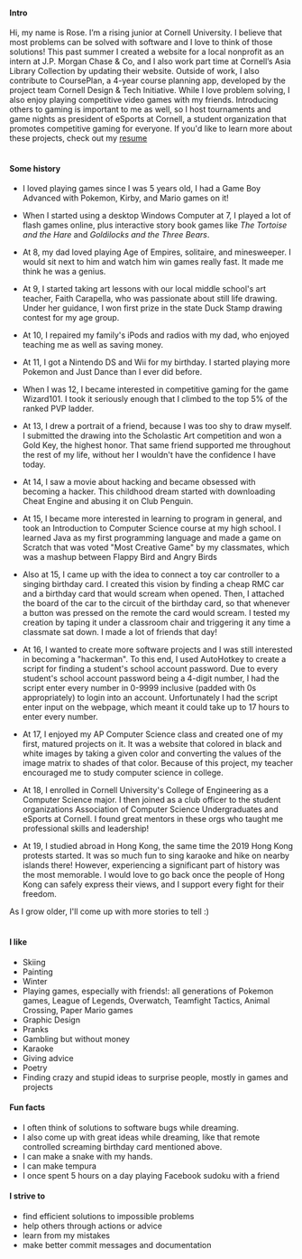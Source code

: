
#### Intro
Hi, my name is Rose. I’m a rising junior at Cornell University. I believe that most problems can be solved with software and I love to think of those solutions! This past summer I created a website for a local nonprofit as an intern at J.P. Morgan Chase & Co, and I also work part time at Cornell’s Asia Library Collection by updating their website. Outside of work, I also contribute to CoursePlan, a 4-year course planning app, developed by the project team Cornell Design & Tech Initiative. While I love problem solving, I also enjoy playing competitive video games with my friends. Introducing others to gaming is important to me as well, so I host tournaments and game nights as president of eSports at Cornell, a student organization that promotes competitive gaming for everyone. If you'd like to learn more about these projects, check out my [resume](/resume)
<br><br>
#### Some history

- I loved playing games since I was 5 years old, I had a Game Boy Advanced with Pokemon, Kirby, and Mario games on it!

- When I started using a desktop Windows Computer at 7, I played a lot of flash games online, plus interactive story book games like _The Tortoise and the Hare_ and _Goldilocks and the Three Bears_.

- At 8, my dad loved playing Age of Empires, solitaire, and minesweeper. I would sit next to him and watch him win games really fast. It made me think he was a genius.

- At 9, I started taking art lessons with our local middle school's art teacher, Faith Carapella, who was passionate about still life drawing. Under her guidance, I won first prize in the state Duck Stamp drawing contest for my age group.

- At 10, I repaired my family's iPods and radios with my dad, who enjoyed teaching me as well as saving money.

- At 11, I got a Nintendo DS and Wii for my birthday. I started playing more Pokemon and Just Dance than I ever did before.

- When I was 12, I became interested in competitive gaming for the game Wizard101. I took it seriously enough that I climbed to the top 5% of the ranked PVP ladder.

- At 13, I drew a portrait of a friend, because I was too shy to draw myself. I submitted the drawing into the Scholastic Art competition and won a Gold Key, the highest honor. That same friend supported me throughout the rest of my life, without her I wouldn't have the confidence I have today.

- At 14, I saw a movie about hacking and became obsessed with becoming a hacker. This childhood dream started with downloading Cheat Engine and abusing it on Club Penguin.

- At 15, I became more interested in learning to program in general, and took an Introduction to Computer Science course at my high school. I learned Java as my first programming language and made a game on Scratch that was voted "Most Creative Game" by my classmates, which was a mashup between Flappy Bird and Angry Birds

- Also at 15, I came up with the idea to connect a toy car controller to a singing birthday card. I created this vision by finding a cheap RMC car and a birthday card that would scream when opened. Then, I attached the board of the car to the circuit of the birthday card, so that whenever a button was pressed on the remote the card would scream. I tested my creation by taping it under a classroom chair and triggering it any time a classmate sat down. I made a lot of friends that day!

- At 16, I wanted to create more software projects and I was still interested in becoming a "hackerman". To this end, I used AutoHotkey to create a script for finding a student's school account password. Due to every student's school account password being a 4-digit number, I had the script enter every number in 0-9999 inclusive (padded with 0s appropriately) to login into an account. Unfortunately I had the script enter input on the webpage, which meant it could take up to 17 hours to enter every number.

- At 17, I enjoyed my AP Computer Science class and created one of my first, matured projects on it. It was a website that colored in black and white images by taking a given color and converting the values of the image matrix to shades of that color. Because of this project, my teacher encouraged me to study computer science in college.

- At 18, I enrolled in Cornell University's College of Engineering as a Computer Science major. I then joined as a club officer to the student organizations Association of Computer Science Undergraduates and eSports at Cornell. I found great mentors in these orgs who taught me professional skills and leadership!

- At 19, I studied abroad in Hong Kong, the same time the 2019 Hong Kong protests started. It was so much fun to sing karaoke and hike on nearby islands there! However, experiencing a significant part of history was the most memorable. I would love to go back once the people of Hong Kong can safely express their views, and I support every fight for their freedom.

As I grow older, I'll come up with more stories to tell :)
<br><br>
#### I like
- Skiing
- Painting
- Winter
- Playing games, especially with friends!: all generations of Pokemon games, League of Legends, Overwatch, Teamfight Tactics, Animal Crossing, Paper Mario games
- Graphic Design
- Pranks
- Gambling but without money
- Karaoke
- Giving advice
- Poetry
- Finding crazy and stupid ideas to surprise people, mostly in games and projects

#### Fun facts

- I often think of solutions to software bugs while dreaming.
- I also come up with great ideas while dreaming, like that remote controlled screaming birthday card mentioned above. 
- I can make a snake with my hands.
- I can make tempura 
- I once spent 5 hours on a day playing Facebook sudoku with a friend

#### I strive to

- find efficient solutions to impossible problems
- help others through actions or advice
- learn from my mistakes
- make better commit messages and documentation 
